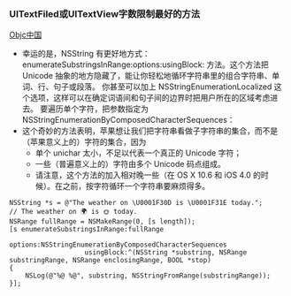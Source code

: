 ### UITextFiled或UITextView字数限制最好的方法
[Objc中国](https://objccn.io/issue-9-1/)
 - 幸运的是，NSString 有更好地方式：enumerateSubstringsInRange:options:usingBlock: 方法。这个方法把 
 Unicode 抽象的地方隐藏了，能让你轻松地循环字符串里的组合字符串、单词、行、句子或段落。
 你甚至可以加上 NSStringEnumerationLocalized 这个选项，这样可以在确定词语间和句子间的边界时把用户所在的区域考虑进去。
 要遍历单个字符，把参数指定为 NSStringEnumerationByComposedCharacterSequences：
 - 这个奇妙的方法表明，苹果想让我们把字符串看做子字符串的集合，而不是（苹果意义上的）字符的集合，因为
    - 单个 unichar 太小，不足以代表一个真正的 Unicode 字符；
    - 一些（普遍意义上的）字符由多个 Unicode 码点组成。
    - 请注意，这个方法的加入相对晚一些（在 OS X 10.6 和 iOS 4.0 的时候）。在之前，按字符循环一个字符串要麻烦得多。
 
```objc
NSString *s = @"The weather on \U0001F30D is \U0001F31E today.";  
// The weather on 🌍 is 🌞 today.  
NSRange fullRange = NSMakeRange(0, [s length]);  
[s enumerateSubstringsInRange:fullRange  
                      options:NSStringEnumerationByComposedCharacterSequences  
                   usingBlock:^(NSString *substring, NSRange substringRange, NSRange enclosingRange, BOOL *stop)
{
    NSLog(@"%@ %@", substring, NSStringFromRange(substringRange));
}];
```
